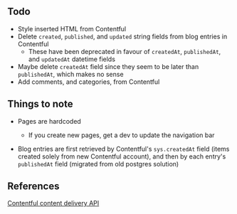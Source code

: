 ## Todo

- Style inserted HTML from Contentful
- Delete `created`, `published`, and `updated` string fields from blog entries in Contentful
  - These have been deprecated in favour of `createdAt`, `publishedAt`, and `updatedAt` datetime fields
- Maybe delete `createdAt` field since they seem to be later than `publishedAt`, which makes no sense
- Add comments, and categories, from Contentful

## Things to note

- Pages are hardcoded

  - If you create new pages, get a dev to update the navigation bar

- Blog entries are first retrieved by Contentful's `sys.createdAt` field (items created solely from new Contentful account), and then by each entry's `publishedAt` field (migrated from old postgres solution)

## References

[Contentful content delivery API](https://www.contentful.com/developers/docs/references/content-delivery-api/)

